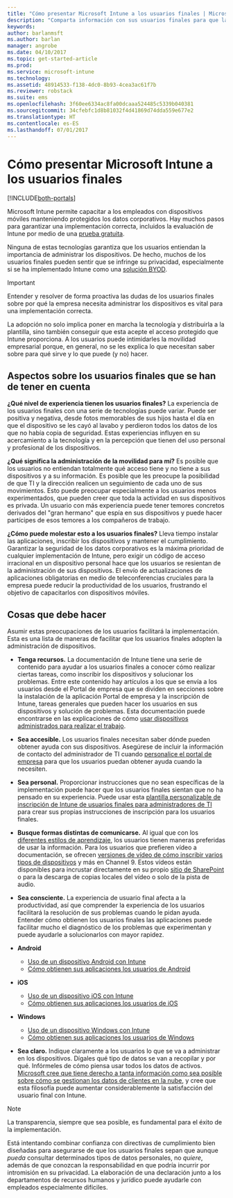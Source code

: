 ```yaml
---
title: "Cómo presentar Microsoft Intune a los usuarios finales | Microsoft Intune"
description: "Comparta información con sus usuarios finales para que la implementación de Intune se realice correctamente."
keywords: 
author: barlanmsft
ms.author: barlan
manager: angrobe
ms.date: 04/10/2017
ms.topic: get-started-article
ms.prod: 
ms.service: microsoft-intune
ms.technology: 
ms.assetid: 48914533-f138-4dc0-8b93-4cea3ac61f7b
ms.reviewer: robstack
ms.suite: ems
ms.openlocfilehash: 3f60ee6334ac8fa00dcaaa524485c5339b040381
ms.sourcegitcommit: 34cfebfc1d8b81032f4d41869d74dda559e677e2
ms.translationtype: HT
ms.contentlocale: es-ES
ms.lasthandoff: 07/01/2017
---
```

# <a name="how-to-educate-your-end-users-about-microsoft-intune"></a>Cómo presentar Microsoft Intune a los usuarios finales

[!INCLUDE[both-portals](./includes/note-for-both-portals.md)]

Microsoft Intune permite capacitar a los empleados con dispositivos móviles manteniendo protegidos los datos corporativos. Hay muchos pasos para garantizar una implementación correcta, incluidos la evaluación de Intune por medio de una [prueba gratuita](app-sdk.md).

Ninguna de estas tecnologías garantiza que los usuarios entiendan la importancia de administrar los dispositivos. De hecho, muchos de los usuarios finales pueden sentir que se infringe su privacidad, especialmente si se ha implementado Intune como una [solución BYOD](/enterprise-mobility-security/solutions/byod-design-considerations-guide).

> [!Important]
> Entender y resolver de forma proactiva las dudas de los usuarios finales sobre por qué la empresa necesita administrar los dispositivos es vital para una implementación correcta.

La adopción no solo implica poner en marcha la tecnología y distribuirla a la plantilla, sino también conseguir que esta acepte el acceso protegido que Intune proporciona. A los usuarios puede intimidarles la movilidad empresarial porque, en general, no se les explica lo que necesitan saber sobre para qué sirve y lo que puede (y no) hacer.

## <a name="things-to-consider-about-your-end-users"></a>Aspectos sobre los usuarios finales que se han de tener en cuenta

__¿Qué nivel de experiencia tienen los usuarios finales?__ La experiencia de los usuarios finales con una serie de tecnologías puede variar. Puede ser positiva y negativa, desde fotos memorables de sus hijos hasta el día en que el dispositivo se les cayó al lavabo y perdieron todos los datos de los que no había copia de seguridad. Estas experiencias influyen en su acercamiento a la tecnología y en la percepción que tienen del uso personal y profesional de los dispositivos.

__¿Qué significa la administración de la movilidad para mí?__ Es posible que los usuarios no entiendan totalmente qué acceso tiene y no tiene a sus dispositivos y a su información. Es posible que les preocupe la posibilidad de que TI y la dirección realicen un seguimiento de cada uno de sus movimientos. Esto puede preocupar especialmente a los usuarios menos experimentados, que pueden creer que toda la actividad en sus dispositivos es privada. Un usuario con más experiencia puede tener temores concretos derivados del "gran hermano" que espía en sus dispositivos y puede hacer partícipes de esos temores a los compañeros de trabajo.

__¿Cómo puede molestar esto a los usuarios finales?__ Lleva tiempo instalar las aplicaciones, inscribir los dispositivos y mantener el cumplimiento. Garantizar la seguridad de los datos corporativos es la máxima prioridad de cualquier implementación de Intune, pero exigir un código de acceso irracional en un dispositivo personal hace que los usuarios se resientan de la administración de sus dispositivos. El envío de actualizaciones de aplicaciones obligatorias en medio de teleconferencias cruciales para la empresa puede reducir la productividad de los usuarios, frustrando el objetivo de capacitarlos con dispositivos móviles.

## <a name="things-you-should-do"></a>Cosas que debe hacer

Asumir estas preocupaciones de los usuarios facilitará la implementación. Esta es una lista de maneras de facilitar que los usuarios finales adopten la administración de dispositivos.

* __Tenga recursos.__ La documentación de Intune tiene una serie de contenido para ayudar a los usuarios finales a conocer cómo realizar ciertas tareas, como inscribir los dispositivos y solucionar los problemas. Entre este contenido hay artículos a los que se envía a los usuarios desde el Portal de empresa que se dividen en secciones sobre la instalación de la aplicación Portal de empresa y la inscripción de Intune, tareas generales que pueden hacer los usuarios en sus dispositivos y solución de problemas. Esta documentación puede encontrarse en las explicaciones de cómo [usar dispositivos administrados para realizar el trabajo](/intune-user-help/use-managed-devices-to-get-work-done).

* __Sea accesible.__ Los usuarios finales necesitan saber dónde pueden obtener ayuda con sus dispositivos. Asegúrese de incluir la información de contacto del administrador de TI cuando [personalice el portal de empresa](company-portal-customize.md) para que los usuarios puedan obtener ayuda cuando la necesiten.

* __Sea personal.__ Proporcionar instrucciones que no sean específicas de la implementación puede hacer que los usuarios finales sientan que no ha pensado en su experiencia. Puede usar esta [plantilla personalizable de inscripción de Intune de usuarios finales para administradores de TI](https://gallery.technet.microsoft.com/office/Intune-End-User-Enrollment-3a0c9b0c) para crear sus propias instrucciones de inscripción para los usuarios finales.

* __Busque formas distintas de comunicarse.__ Al igual que con los [diferentes estilos de aprendizaje](https://www.umassd.edu/dss/resources/facultystaff/howtoteachandaccommodate/howtoaccommodatedifferentlearningstyles/), los usuarios tienen maneras preferidas de usar la información. Para los usuarios que prefieren vídeo a documentación, se ofrecen [versiones de vídeo de cómo inscribir varios tipos de dispositivos](https://channel9.msdn.com/Series/IntuneEnrollment) y más en Channel 9. Estos vídeos están disponibles para incrustar directamente en su propio [sitio de SharePoint](https://support.office.com/article/Embed-a-video-from-Office-365-Video-59e19984-c34e-4be8-889b-f6fa93910581) o para la descarga de copias locales del vídeo o solo de la pista de audio.

* __Sea consciente.__ La experiencia de usuario final afecta a la productividad, así que comprender la experiencia de los usuarios facilitará la resolución de sus problemas cuando le pidan ayuda. Entender cómo obtienen los usuarios finales las aplicaciones puede facilitar mucho el diagnóstico de los problemas que experimentan y puede ayudarle a solucionarlos con mayor rapidez.

* **Android**
  * [Uso de un dispositivo Android con Intune](/intune-user-help/using-your-android-device-with-intune)
  * [Cómo obtienen sus aplicaciones los usuarios de Android](end-user-apps-android.md)

* **iOS**
  * [Uso de un dispositivo iOS con Intune](/intune-user-help/using-your-ios-or-macos-device-with-intune)
  * [Cómo obtienen sus aplicaciones los usuarios de iOS](end-user-apps-ios.md)

* **Windows**
  * [Uso de un dispositivo Windows con Intune](/intune-user-help/using-your-windows-device-with-intune)
  * [Cómo obtienen sus aplicaciones los usuarios de Windows](end-user-apps-windows.md)

* __Sea claro.__ Indique claramente a los usuarios lo que se va a administrar en los dispositivos. Dígales qué tipo de datos se van a recopilar y por qué. Infórmeles de cómo piensa usar todos los datos de activos. [Microsoft cree que tiene derecho a tanta información como sea posible sobre cómo se gestionan los datos de clientes en la nube](https://www.microsoft.com/trustcenter/about/transparency), y cree que esta filosofía puede aumentar considerablemente la satisfacción del usuario final con Intune.

>[!Note]
> La transparencia, siempre que sea posible, es fundamental para el éxito de la implementación.

Está intentando combinar confianza con directivas de cumplimiento bien diseñadas para asegurarse de que los usuarios finales sepan que aunque *pueda* consultar determinados tipos de datos personales, no *quiere*, además de que conozcan la responsabilidad en que podría incurrir por intromisión en su privacidad. La elaboración de una declaración junto a los departamentos de recursos humanos y jurídico puede ayudarle con empleados especialmente difíciles.
